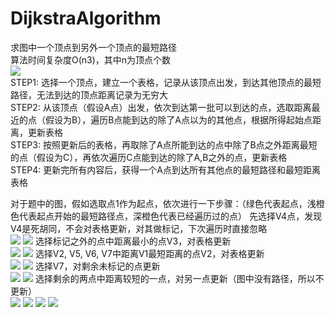 # DijkstraAlgorithm

求图中一个顶点到另外一个顶点的最短路径  
算法时间复杂度O(n3)，其中n为顶点个数  
![](https://github.com/ShowTimeWalker/DijkstraAlgorithm/blob/master/images/001.png)  
STEP1: 选择一个顶点，建立一个表格，记录从该顶点出发，到达其他顶点的最短路径，无法到达的顶点距离记录为无穷大  
STEP2: 从该顶点（假设A点）出发，依次到达第一批可以到达的点，选取距离最近的点（假设为B），遍历B点能到达的除了A点以为的其他点，根据所得起始点距离，更新表格  
STEP3: 按照更新后的表格，再取除了A点所能到达的点中除了B点之外距离最短的点（假设为C），再依次遍历C点能到达的除了A,B之外的点，更新表格  
STEP4: 更新完所有内容后，获得一个A点到达所有其他点的最短路径和最短距离表格  

对于题中的图，假如选取点1作为起点，依次进行一下步骤：（绿色代表起点，浅橙色代表起点开始的最短路径点，深橙色代表已经遍历过的点） 
先选择V4点，发现V4是死胡同，不会对表格更新，对其做标记，下次遍历时直接忽略  
![](https://github.com/ShowTimeWalker/DijkstraAlgorithm/blob/master/images/008.png)
![](https://github.com/ShowTimeWalker/DijkstraAlgorithm/blob/master/images/002.png)
选择标记之外的点中距离最小的点V3，对表格更新  
![](https://github.com/ShowTimeWalker/DijkstraAlgorithm/blob/master/images/009.png)
![](https://github.com/ShowTimeWalker/DijkstraAlgorithm/blob/master/images/003.png)
选择V2, V5, V6, V7中距离V1最短距离的点V2，对表格更新  
![](https://github.com/ShowTimeWalker/DijkstraAlgorithm/blob/master/images/010.png)
![](https://github.com/ShowTimeWalker/DijkstraAlgorithm/blob/master/images/004.png)
选择V7，对剩余未标记的点更新  
![](https://github.com/ShowTimeWalker/DijkstraAlgorithm/blob/master/images/011.png) 
![](https://github.com/ShowTimeWalker/DijkstraAlgorithm/blob/master/images/005.png)
选择剩余的两点中距离较短的一点，对另一点更新（图中没有路径，所以不更新）  
![](https://github.com/ShowTimeWalker/DijkstraAlgorithm/blob/master/images/012.png) 
![](https://github.com/ShowTimeWalker/DijkstraAlgorithm/blob/master/images/006.png)
![](https://github.com/ShowTimeWalker/DijkstraAlgorithm/blob/master/images/013.png)
![](https://github.com/ShowTimeWalker/DijkstraAlgorithm/blob/master/images/007.png)

